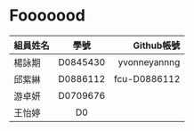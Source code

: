 # Fooooood
|組員姓名|學號|Github帳號|
| ------------- |:-------------:| -----:|
|楊詠期|D0845430|yvonneyannng|
|邱紫綝|D0886112|fcu-D0886112|
|游卓妍 |D0709676||
|王怡婷|D0||


